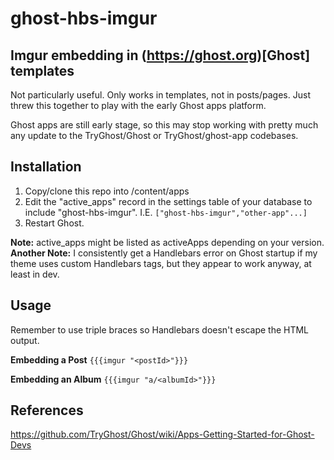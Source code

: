# ghost-hbs-imgur
## Imgur embedding in (https://ghost.org)[Ghost] templates

Not particularly useful. Only works in templates, not in posts/pages. Just threw
this together to play with the early Ghost apps platform.

Ghost apps are still early stage, so this may stop working with pretty much any
update to the TryGhost/Ghost or TryGhost/ghost-app codebases.

## Installation

1. Copy/clone this repo into <yourGhostInstall>/content/apps
2. Edit the "active_apps" record in the settings table of your database to
include "ghost-hbs-imgur". I.E. `["ghost-hbs-imgur","other-app"...]`
3. Restart Ghost.

**Note:** active_apps might be listed as activeApps depending on your version.
**Another Note:** I consistently get a Handlebars error on Ghost startup if my
theme uses custom Handlebars tags, but they appear to work anyway, at least in
dev.

## Usage

Remember to use triple braces so Handlebars doesn't escape the HTML output.

**Embedding a Post**
`{{{imgur "<postId>"}}}`

**Embedding an Album**
`{{{imgur "a/<albumId>"}}}`

## References
https://github.com/TryGhost/Ghost/wiki/Apps-Getting-Started-for-Ghost-Devs
